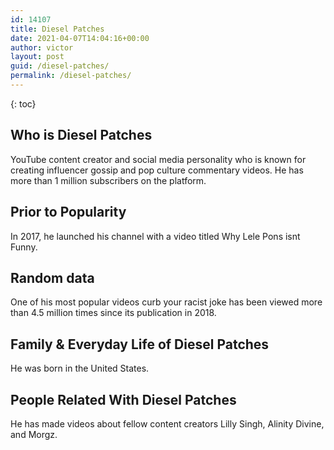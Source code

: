 ```yaml
---
id: 14107
title: Diesel Patches
date: 2021-04-07T14:04:16+00:00
author: victor
layout: post
guid: /diesel-patches/
permalink: /diesel-patches/
---
```



{: toc}


## Who is Diesel Patches



YouTube content creator and social media personality who is known for creating influencer gossip and pop culture commentary videos. He has more than 1 million subscribers on the platform.

                
                
                
## Prior to Popularity



In 2017, he launched his channel with a video titled Why Lele Pons isnt Funny.

                
                
                
## Random data



One of his most popular videos curb your racist joke has been viewed more than 4.5 million times since its publication in 2018.

                
                
                
## Family & Everyday Life of Diesel Patches



He was born in the United States.

                
                
                
## People Related With Diesel Patches



He has made videos about fellow content creators Lilly Singh, Alinity Divine, and Morgz. 

                
              
            
          
          
          